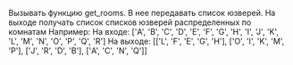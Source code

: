 Вызывать функцию get_rooms. В нее передавать список юзверей. На выходе получать список списков юзверей распределенных по комнатам
Например:
  На входе:
    ['A', 'B', 'C', 'D', 'E', 'F', 'G', 'H', 'I', 'J', 'K', 'L', 'M', 'N', 'O', 'P', 'Q', 'R']
  На выходе:
    [['L', 'F', 'E', 'G', 'H'], ['O', 'I', 'K', 'M', 'P'], ['J', 'R', 'D', 'B'], ['A', 'C', 'N', 'Q']]
